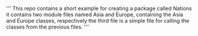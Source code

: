 '''
This repo contains a short example for creating a package called Nations
it contains two module files named Asia and Europe, containing the Asia and Europe classes, respectively
the third file is a simple file for calling the classes from the previous files.
'''
